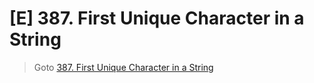 # [E] 387. First Unique Character in a String
> Goto [387. First Unique Character in a String](https://leetcode.com/problems/first-unique-character-in-a-string/description/)